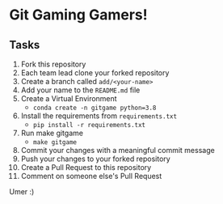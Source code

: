 # Git Gaming Gamers!

## Tasks

1. Fork this repository
2. Each team lead clone your forked repository
3. Create a branch called `add/<your-name>`
4. Add your name to the `README.md` file
5. Create a Virtual Environment
    - ```conda create -n gitgame python=3.8```
6. Install the requirements from `requirements.txt`
    - ```pip install -r requirements.txt```
7. Run make gitgame
    - ```make gitgame```
8. Commit your changes with a meaningful commit message
9. Push your changes to your forked repository
10. Create a Pull Request to this repository
11. Comment on someone else's Pull Request

Umer :)
